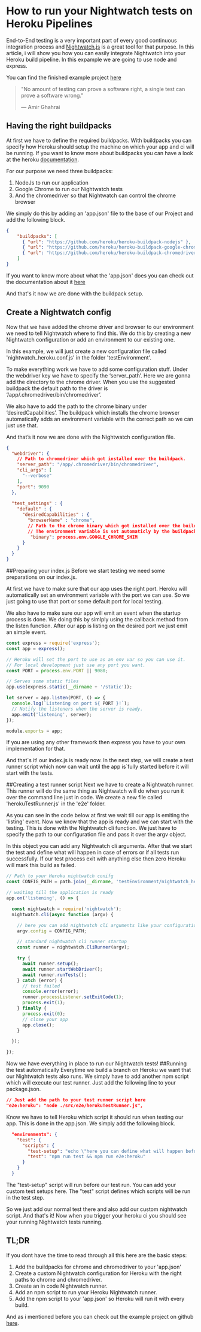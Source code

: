# How to run your Nightwatch tests on Heroku Pipelines
End-to-End testing is a very important part of every good continuous integration process and
[Nightwatch.js](https://nightwatchjs.org/) is a great tool for that purpose.
In this article, i will show you how you can easily integrate Nightwatch into your Heroku build pipeline.
In this expample we are going to use node and express.

You can find the finished example project [here](https://github.com/TimonBerlin/heroku-pipelines-nightwatch)
> "No amount of testing can prove a software right, a single test can prove a software wrong." 
>
>— Amir Ghahrai

## Having the right buildpacks
At first we have to define the required buildpacks.
With buildpacks you can specify how Heroku should setup the machine on which your app and ci will be running.
If you want to know more about buildpacks you can have a look at the heroku 
[documentation](https://devcenter.heroku.com/articles/buildpacks).

For our purpose we need three buildpacks:
1. NodeJs to run our application
2. Google Chrome to run our Nightwatch tests
3. And the chromedriver so that Nightwatch can control the chrome browser

We simply do this by adding an 'app.json' file to the base of our Project and add the following block.

```json
{
    "buildpacks": [
      { "url": "https://github.com/heroku/heroku-buildpack-nodejs" },
      { "url": "https://github.com/heroku/heroku-buildpack-google-chrome" },
      { "url": "https://github.com/heroku/heroku-buildpack-chromedriver" }
    ]
}
```
If you want to know more about what the 'app.json' does you can check out the documentation about it [here](https://devcenter.heroku.com/articles/app-json-schema)

And that's it now we are done with the buildpack setup.
## Create a Nightwatch config
Now that we have added the chrome driver and browser to our environment we need to tell Nightwatch where to find this. 
We do this by creating a new Nightwatch configuration or add an environment to our existing one.

In this example, we will just create a new configuration file called 'nightwatch_heroku.conf.js' in the folder 'testEnvironment'.

To make everything work we have to add some configuration stuff.
Under the webdriver key we have to specify the ‘server_path’. Here we are gonna add the directory to the chrome driver. When you use the suggested buildpack the default path to the driver is ‘/app/.chromedriver/bin/chromedriver’.

We also have to add the path to the chrome binary under ‘desiredCapabilities’.
The buildpack which installs the chrome browser automatically adds an environment variable with the correct path so we can just use that.

And that’s it now we are done with the Nightwatch configuration file.

```json
{ 
  "webdriver": {
    // Path to chromedriver which got installed over the buildpack.
    "server_path": "/app/.chromedriver/bin/chromedriver",
    "cli_args": [
      "--verbose"
    ],
    "port": 9090
  },
  
  "test_settings" : {
    "default" : {
      "desiredCapabilities" : {
        "browserName" : "chrome",
        // Path to the chrome binary which got installed over the buildpack. 
        // The environment variable is set automaticly by the buildpack itself.
         "binary": process.env.GOOGLE_CHROME_SHIM
      }
    }
  }
}
```

##Preparing your index.js
Before we start testing we need some preparations on our index.js.

At first we have to make sure that our app uses the right port.
Heroku will automatically set an environment variable with the port we can use.
So we just going to use that port or some default port for local testing.

We also have to make sure our app will emit an event when the startup process is done.
We doing this by simlply using the callback method from the listen function. After our app is
listing on the desired port we just emit an simple event.  

```javascript
const express = require('express');
const app = express();

// Heroku will set the port to use as an env var so you can use it.
// For local development just use any port you want.
const PORT = process.env.PORT || 9080;

// Serves some static files
app.use(express.static(__dirname + '/static'));

let server = app.listen(PORT, () => {
  console.log(`Listening on port ${ PORT }!`);
  // Notify the listeners when the server is ready.
  app.emit('listening', server);
});

module.exports = app;
```

If you are using any other framework then express you have to your own implementation for that.

And that´s it! our index.js is ready now.
In the next step, we will create a test runner script which now can wait until the app is`fully started before it will start with the tests.

##Creating a test runner script
Next we have to create a Nightwatch runner.
This runner will do the same thing as Nightwatch will do when you run it over the command line just in code.
We create a new file called 'herokuTestRunner.js' in the 'e2e' folder.

As you can see in the code below at first we wait till our app is emiting the 'listing' event.
Now we know that the app is ready and we can start with the testing. This is done with the Nightwatch cli function.
We just have to specify the path to our configuration file and pass it over the argv object.


In this object you can add any Nightwatch cli arguments. 
After that we start the test and define what will happen in case of errors or if all tests
run successfully. If our test process exit with anything else then zero Heroku will
mark this build as failed.

```javascript
// Path to your Heroku nightwatch conifg
const CONFIG_PATH = path.join(__dirname, 'testEnvironment/nightwatch_heroku.conf.js');

// waiting till the application is ready
app.on('listening', () => {

  const nightwatch = require('nightwatch');
  nightwatch.cli(async function (argv) {

    // here you can add nightwatch cli arguments like your configuration or additional stuff
    argv.config = CONFIG_PATH;

    // standard nightwatch cli runner startup
    const runner = nightwatch.CliRunner(argv);

    try {
      await runner.setup();
      await runner.startWebDriver();
      await runner.runTests();
    } catch (error) {
      // test failed
      console.error(error);
      runner.processListener.setExitCode(1);
      process.exit(1);
    } finally {
      process.exit(0);
      // close your app
      app.close();
    }

  });

});
```
Now we have everything in place to run our Nightwatch tests!
##Running the test automatically
Everytime we build a branch on Heroku we want that our Nightwatch tests also runs.
We simply have to add another npm script which will execute our test runner.
Just add the following line to your package.json.
```json
// Just add the path to your test runner script here
"e2e:heroku": "node ./src/e2e/herokuTestRunner.js",
```
Know we have to tell Heroku which script it should run when testing our app.
This is done in the app.json. We simply add the following block.

```json
  "environments": {
    "test": {
      "scripts": {
        "test-setup": "echo \"here you can define what will happen before the test runs\" && exit 0 ",
        "test": "npm run test && npm run e2e:heroku"
      }
    }
  }
```
The "test-setup" script will run before our test run. You can add your custom test setups here.
The "test" script defines which scripts will be run in the test step.

So we just add our normal test there and also add our custom nightwatch script.
And that's it! Now when you trigger your heroku ci you should see your running Nightwatch tests running.


## TL;DR
If you dont have the time to read through all this here are the basic steps:

1. Add the buildpacks for chrome and chromedriver to your 'app.json'
2. Create a custom Nightwatch configuration for Heroku with the right paths to chrome and chromedriver.
3. Create an in code Nightwatch runner.
4. Add an npm script to run your Heroku Nightwatch runner.
5. Add the npm script to your 'app.json' so Heroku will run it with every build.

And as i mentioned before you can check out the example project on github  [here](https://github.com/TimonBerlin/heroku-pipelines-nightwatch).
